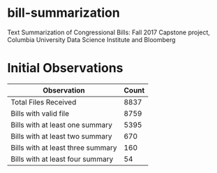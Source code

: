 # bill-summarization
Text Summarization of Congressional Bills: Fall 2017 Capstone project, Columbia University Data Science Institute and Bloomberg

# Initial Observations

| Observation | Count |
| ------ | ------ |
| Total Files Received | 8837 |
| Bills with valid file | 8759 |
| Bills with at least one summary | 5395 |
| Bills with at least two summary | 670 |
| Bills with at least three summary | 160 |
| Bills with at least four summary | 54 |
